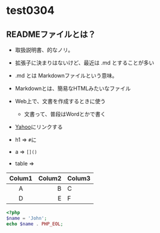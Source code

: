 # test0304

## READMEファイルとは？

* 取扱説明書、的なノリ。
* 拡張子に決まりはないけど、最近は .md とすることが多い
* .md とは Markdownファイルという意味。
* Markdownとは、簡易なHTMLみたいなファイル
* Web上で、文書を作成するときに使う
    * 文書って、普段はWordとかで書く

* [Yahoo](https://yahoo.co.jp)にリンクする

* h1 => `#`に
* a => `[]()`
* table => 

|Colum1|Colum2|Colum3|
|:--:|--:|:--|
|A|B|C|
|D|E|F|

```php
<?php
$name = 'John';
echo $name . PHP_EOL;
```
